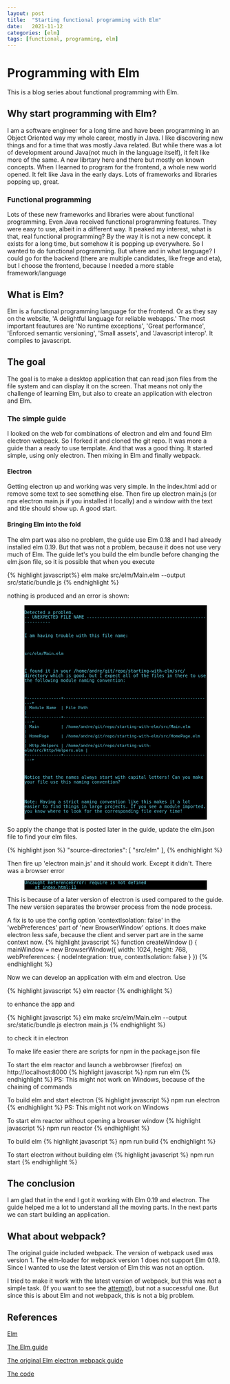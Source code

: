 ```yaml
---
layout: post
title:  "Starting functional programming with Elm"
date:   2021-11-12
categories: [elm]
tags: [functional, programming, elm]
---
```


# Programming with Elm
This is a blog series about functional programming with Elm.

## Why start programming with Elm?
I am a software engineer for a long time and have been programming in an Object Oriented way my whole career, mostly in Java. I like discovering new things and for a time that was mostly Java related. But while there was a lot of development around Java(not much in the language itself), it felt like more of the same. A new librtary here and there but mostly on known concepts. When I learned to program for the frontend, a whole new world opened. It felt like Java in the early days. Lots of frameworks and libraries popping up, great. 

### Functional programming
Lots of these new frameworks and libraries were about functional programming. Even Java received functional programming features. They were easy to use, albeit in a different way. It peaked my interest, what is that, real functional programming? By the way it is not a new concept. it exists for a long time, but somehow it is popping up everywhere. So I wanted to do functional programming. But where and in what language? I could go for the backend (there are multiple candidates, like frege and eta), but I choose the frontend, because I needed a more stable framework/language

## What is Elm?
Elm is a functional programming language for the frontend. Or as they say on the website, 'A delightful language for reliable webapps.' The most important feautures are 'No runtime exceptions', 'Great performance', 'Enforced semantic versioning', 'Small assets', and 'Javascript interop'. It compiles to javascript. 

## The goal
The goal is to make a desktop application that can read json files from the file system and can display it on the screen. That means not only the challenge of learning Elm, but also to create an application with electron and Elm.

### The simple guide
I looked on the web for combinations of electron and elm and found Elm electron webpack. So I forked it and cloned the git repo. It was more a guide than a ready to use template. And that was a good thing. It started simple, using only electron. Then mixing in Elm and finally webpack. 

#### Electron
Getting electron up and working was very simple. In the index.html add or remove some text to see something else. Then fire up electron main.js (or npx electron main.js if you installed it locally) and a window with the text and title should show up. A good start.

#### Bringing Elm into the fold
The elm part was also no problem, the guide use Elm 0.18 and I had already installed elm 0.19. But that was not a problem, because it does not use very much of Elm. The guide let's you build the elm bundle before changing the elm.json file, so it is possible that when you execute 

{% highlight javascript%}
elm make src/elm/Main.elm --output src/static/bundle.js
{% endhighlight %}

nothing is produced and an error is shown:

<figure><pre style="background-color: black;"><code style="background-color: black;color: #66d9ef;border: none;font-size: x-small">
Detected a problem.
-- UNEXPECTED FILE NAME --------------------------------------------------------

I am having trouble with this file name:

    src/elm/Main.elm

I found it in your /home/andre/git/repo/starting-with-elm/src/ directory which
is good, but I expect all of the files in there to use the following module
naming convention:

    +--------------+-------------------------------------------------------------+
    | Module Name  | File Path                                                   |
    +--------------+-------------------------------------------------------------+
    | Main         | /home/andre/git/repo/starting-with-elm/src/Main.elm         |
    | HomePage     | /home/andre/git/repo/starting-with-elm/src/HomePage.elm     |
    | Http.Helpers | /home/andre/git/repo/starting-with-elm/src/Http/Helpers.elm |
    +--------------+-------------------------------------------------------------+

Notice that the names always start with capital letters! Can you make your file
use this naming convention?

Note: Having a strict naming convention like this makes it a lot easier to find
things in large projects. If you see a module imported, you know where to look
for the corresponding file every time!
</code></pre></figure>

So apply the change that is posted later in the guide, update the elm.json file to find your elm files. 

{% highlight json %}
"source-directories": [
    "src/elm"
],
{% endhighlight %}

Then fire up 'electron main.js' and it should work. Except it didn't. There was a browser error
<figure><pre style="background-color: black;"><code style="background-color: black;color: #66d9ef;border: none;font-size: x-small">Uncaught ReferenceError: require is not defined
    at index.html:11
</code></pre></figure>
This is because of a later version of electron is used compared to the guide. The new version separates the browser process from the node process.

A fix is to use the config option 'contextIsolation: false' in the 'webPreferences' part of 'new BrowserWindow' options.
It does make electron less safe, because the client and server part are in the same context now.
{% highlight javascript %}
function createWindow () {
  mainWindow = new BrowserWindow({
    width: 1024,
    height: 768,
    webPreferences: {
        nodeIntegration: true, 
        contextIsolation: false
    }
  })
{% endhighlight %}

Now we can develop an application with elm and electron.
Use 

{% highlight javascript %}
elm reactor
{% endhighlight %}

to enhance the app and 

{% highlight javascript %}
elm make src/elm/Main.elm --output src/static/bundle.js
electron main.js
{% endhighlight %}

to check it in electron

To make life easier there are scripts for npm in the package.json file

To start the elm reactor and launch a webbrowser (firefox) on http://localhost:8000
{% highlight javascript %}
npm run elm
{% endhighlight %}
PS: This might not work on Windows, because of the chaining of commands

To build elm and start electron
{% highlight javascript %}
npm run electron
{% endhighlight %}
PS: This might not work on Windows

To start elm reactor without opening a browser window
{% highlight javascript %}
npm run reactor
{% endhighlight %}

To build elm
{% highlight javascript %}
npm run build
{% endhighlight %}

To start electron without building elm
{% highlight javascript %}
npm run start
{% endhighlight %}


## The conclusion
I am glad that in the end I got it working with Elm 0.19 and electron. The guide helped me a lot to understand all the moving parts. In the next parts we can start building an application. 

## What about webpack?
The original guide included webpack. The version of webpack used was version 1. The elm-loader for webpack version 1 does not support Elm 0.19. Since I wanted to use the latest version of Elm this was not an option.

I tried to make it work with the latest version of webpack, but this was not a simple task.
(If you want to see the [attempt](https://tikal86.github.io/elm/failed-webpack-configuration)), but not a successful one.
But since this is about Elm and not webpack, this is not a big problem.

## References

[Elm](https://elm-lang.org/)

[The Elm guide](https://guide.elm-lang.org/)

[The original Elm electron webpack guide](https://github.com/johnomarkid/elm-electron-webpack)

[The code](https://github.com/tikal86/starting-with-elm.git)
